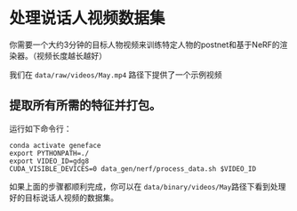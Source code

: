 # 处理说话人视频数据集

你需要一个大约3分钟的目标人物视频来训练特定人物的postnet和基于NeRF的渲染器。（视频长度越长越好）

我们在  `data/raw/videos/May.mp4` 路径下提供了一个示例视频

## 提取所有所需的特征并打包。

运行如下命令行：

```
conda activate geneface
export PYTHONPATH=./
export VIDEO_ID=gdg8
CUDA_VISIBLE_DEVICES=0 data_gen/nerf/process_data.sh $VIDEO_ID
```

如果上面的步骤都顺利完成，你可以在 `data/binary/videos/May`路径下看到处理好的目标说话人视频的数据集。
